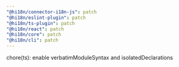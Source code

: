 ```yaml
---
"@hi18n/connector-i18n-js": patch
"@hi18n/eslint-plugin": patch
"@hi18n/ts-plugin": patch
"@hi18n/react": patch
"@hi18n/core": patch
"@hi18n/cli": patch
---
```


chore(ts): enable verbatimModuleSyntax and isolatedDeclarations
